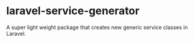 # laravel-service-generator
A super light weight package that creates new generic service classes in Laravel. 
